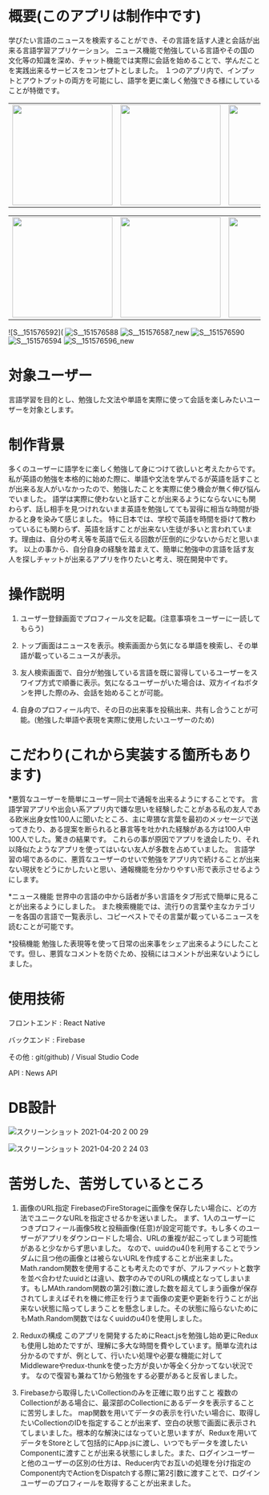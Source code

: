 # 概要(このアプリは制作中です)

学びたい言語のニュースを検索することができ、その言語を話す人達と会話が出来る言語学習アプリケーション。
ニュース機能で勉強している言語やその国の文化等の知識を深め、チャット機能では実際に会話を始めることで、学んだことを実践出来るサービスをコンセプトとしました。
１つのアプリ内で、インプットとアウトプットの両方を可能にし、語学を更に楽しく勉強できる様にしていることが特徴です。


<table>
<tr>
<td><img src="https://user-images.githubusercontent.com/61197804/118637835-2d5daa00-b811-11eb-9ab9-b8cd90d805c9.jpg" 
         width="200px"　margin="20px"></td>
<td><img src="https://user-images.githubusercontent.com/61197804/118637944-4b2b0f00-b811-11eb-9f87-cb83a49dc3d3.jpg"
         width="200px" margin="20px"></td>
<td><img src="https://user-images.githubusercontent.com/61197804/118637952-4cf4d280-b811-11eb-944f-84eb27c0c76a.jpg"
         width="200px" margin="20px"></td>
</tr>
</table>
<table>
<tr>
<td><img src="https://user-images.githubusercontent.com/61197804/118639981-7151ae80-b813-11eb-92c2-b2350d087962.jpg"
         width="200px"　margin="20px"></td>
<td><img src="https://user-images.githubusercontent.com/61197804/118639966-6e56be00-b813-11eb-847a-6c0c6b70f338.jpg)"
         width="200px" margin="20px"></td>
<td><img src="https://user-images.githubusercontent.com/61197804/118639990-744c9f00-b813-11eb-8879-e906be509915.jpg"
         width="200px" margin="20px"></td>
</tr>
</table>


![S__151576592](
![S__151576588]()
![S__151576587_new]()
![S__151576590](https://user-images.githubusercontent.com/61197804/118639999-77e02600-b813-11eb-9c6d-e1c5795210ea.jpg)
![S__151576594](https://user-images.githubusercontent.com/61197804/118640005-79a9e980-b813-11eb-8db9-736e9637b76b.jpg)
![S__151576596_new](https://user-images.githubusercontent.com/61197804/118640015-7b73ad00-b813-11eb-96f3-f0046f57ade7.jpg)

# 対象ユーザー

言語学習を目的とし、勉強した文法や単語を実際に使って会話を楽しみたいユーザーを対象とします。

# 制作背景

多くのユーザーに語学をに楽しく勉強して身につけて欲しいと考えたからです。
私が英語の勉強を本格的に始めた際に、単語や文法を学んでるが英語を話すことが出来る友人がいなかったので、勉強したことを実際に使う機会が無く伸び悩んでいました。
語学は実際に使わないと話すことが出来るようにならないにも関わらず、話し相手を見つけれないまま英語を勉強してても習得に相当な時間が掛かると身を染みて感じました。
特に日本では、学校で英語を時間を掛けて教わっているにも関わらず、英語を話すことが出来ない生徒が多いと言われています。理由は、自分の考え等を英語で伝える回数が圧倒的に少ないからだと思います。
以上の事から、自分自身の経験を踏まえて、簡単に勉強中の言語を話す友人を探しチャットが出来るアプリを作りたいと考え、現在開発中です。　

# 操作説明
1. ユーザー登録画面でプロフィール文を記載。(注意事項をユーザーに一読してもらう)

2. トップ画面はニュースを表示。検索画面から気になる単語を検索し、その単語が載っているニュースが表示。

3. 友人検索画面で、自分が勉強している言語を既に習得しているユーザーをスワイプ方式で順番に表示。気になるユーザーがいた場合は、双方イイねボタンを押した際のみ、会話を始めることが可能。

4. 自身のプロフィール内で、その日の出来事を投稿出来、共有し合うことが可能。(勉強した単語や表現を実際に使用したいユーザーのため)

# こだわり(これから実装する箇所もあります)

*悪質なユーザーを簡単にユーザー同士で通報を出来るようにすることです。
言語学習アプリや出会い系アプリ内で嫌な思いを経験したことがある私の友人である欧米出身女性100人に聞いたところ、主に卑猥な言葉を最初のメッセージで送ってきたり、ある提案を断られると暴言等を吐かれた経験がある方は100人中100人でした。驚きの結果です。
これらの事が原因でアプリを退会したり、それ以降似たようなアプリを使ってはいない友人が多数を占めていました。
言語学習の場であるのに、悪質なユーザーのせいで勉強をアプリ内で続けることが出来ない現状をどうにかしたいと思い、通報機能を分かりやすい形で表示させるようにします。

*ニュース機能
世界中の言語の中から話者が多い言語をタブ形式で簡単に見ることが出来るようにしました。
また検索機能では、流行りの言葉や主なカテゴリーを各国の言語で一覧表示し、コピーペストでその言葉が載っているニュースを読むことが可能です。

*投稿機能
勉強した表現等を使って日常の出来事をシェア出来るようにしたことです。但し、悪質なコメントを防ぐため、投稿にはコメントが出来ないようにしました。

# 使用技術

フロントエンド : React Native

バックエンド : Firebase

その他 : git(github) / Visual Studio Code

API : News API

# DB設計
![スクリーンショット 2021-04-20 2 00 29](https://user-images.githubusercontent.com/61197804/118636527-bf64b300-b80f-11eb-86a9-0eb40aadad4e.png)

![スクリーンショット 2021-04-20 2 24 03](https://user-images.githubusercontent.com/61197804/118637383-b1636200-b810-11eb-9988-91d79f9e6f37.png)

# 苦労した、苦労しているところ
1. 画像のURL指定
FirebaseのFireStorageに画像を保存したい場合に、どの方法でユニークなURLを指定させるかを迷いました。
まず、1人のユーザーにつきプロフィール画像5枚と投稿画像(任意)が設定可能です。もし多くのユーザーがアプリをダウンロードした場合、URLの重複が起こってしまう可能性があると少なからず思いました。
なので、uuidのu4()を利用することでランダムに且つ他の画像とは被らないURLを作成することが出来ました。
Math.random関数を使用することも考えたのですが、アルファベットと数字を並べ合わせたuuidとは違い、数字のみでのURLの構成となってしまいます。もしMAth.random関数の第2引数に渡した数を超えてしまう画像が保存されてしまえばそれを機に修正を行うまで画像の変更や更新を行うことが出来ない状態に陥ってしまうことを懸念しました。その状態に陥らないためにもMath.Random関数ではなくuuidのu4()を使用しました。

 2. Reduxの構成
このアプリを開発するためにReact.jsを勉強し始め更にReduxも使用し始めたですが、理解に多大な時間を費やしています。簡単な流れは分かるのですが、例として、行いたい処理や必要な機能に対してMiddlewareやredux-thunkを使った方が良いか等全く分かってない状況です。
なので復習も兼ねて1から勉強をする必要があると反省しました。

3. Firebaseから取得したいCollectionのみを正確に取り出すこと
複数のCollectionがある場合に、最深部のCollectionにあるデータを表示することに苦労しました。
map関数を用いてデータの表示を行いたい場合に、取得したいCollectionのIDを指定することが出来ず、空白の状態で画面に表示されてしまいました。根本的な解決にはなっていと思いますが、Reduxを用いてデータをStoreとして包括的にApp.jsに渡し、いつでもデータを渡したいComponentに渡すことが出来る状態にしました。また、ログインユーザーと他のユーザーの区別の仕方は、Reducer内でお互いの処理を分け指定のComponent内でActionをDispatchする際に第2引数に渡すことで、ログインユーザーのプロフィールを取得することが出来ました。
